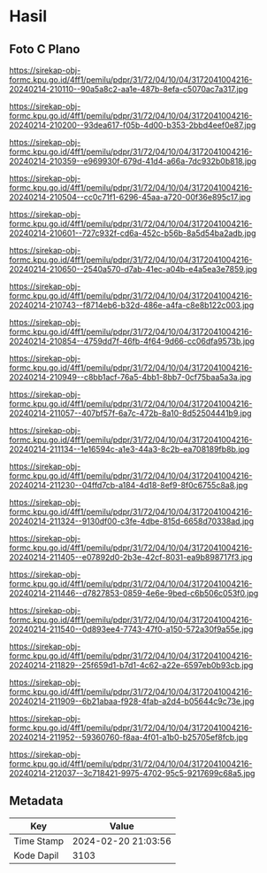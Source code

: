 # Hasil

## Foto C Plano

https://sirekap-obj-formc.kpu.go.id/4ff1/pemilu/pdpr/31/72/04/10/04/3172041004216-20240214-210110--90a5a8c2-aa1e-487b-8efa-c5070ac7a317.jpg

https://sirekap-obj-formc.kpu.go.id/4ff1/pemilu/pdpr/31/72/04/10/04/3172041004216-20240214-210200--93dea617-f05b-4d00-b353-2bbd4eef0e87.jpg

https://sirekap-obj-formc.kpu.go.id/4ff1/pemilu/pdpr/31/72/04/10/04/3172041004216-20240214-210359--e969930f-679d-41d4-a66a-7dc932b0b818.jpg

https://sirekap-obj-formc.kpu.go.id/4ff1/pemilu/pdpr/31/72/04/10/04/3172041004216-20240214-210504--cc0c71f1-6296-45aa-a720-00f36e895c17.jpg

https://sirekap-obj-formc.kpu.go.id/4ff1/pemilu/pdpr/31/72/04/10/04/3172041004216-20240214-210601--727c932f-cd6a-452c-b56b-8a5d54ba2adb.jpg

https://sirekap-obj-formc.kpu.go.id/4ff1/pemilu/pdpr/31/72/04/10/04/3172041004216-20240214-210650--2540a570-d7ab-41ec-a04b-e4a5ea3e7859.jpg

https://sirekap-obj-formc.kpu.go.id/4ff1/pemilu/pdpr/31/72/04/10/04/3172041004216-20240214-210743--f8714eb6-b32d-486e-a4fa-c8e8b122c003.jpg

https://sirekap-obj-formc.kpu.go.id/4ff1/pemilu/pdpr/31/72/04/10/04/3172041004216-20240214-210854--4759dd7f-46fb-4f64-9d66-cc06dfa9573b.jpg

https://sirekap-obj-formc.kpu.go.id/4ff1/pemilu/pdpr/31/72/04/10/04/3172041004216-20240214-210949--c8bb1acf-76a5-4bb1-8bb7-0cf75baa5a3a.jpg

https://sirekap-obj-formc.kpu.go.id/4ff1/pemilu/pdpr/31/72/04/10/04/3172041004216-20240214-211057--407bf57f-6a7c-472b-8a10-8d52504441b9.jpg

https://sirekap-obj-formc.kpu.go.id/4ff1/pemilu/pdpr/31/72/04/10/04/3172041004216-20240214-211134--1e16594c-a1e3-44a3-8c2b-ea708189fb8b.jpg

https://sirekap-obj-formc.kpu.go.id/4ff1/pemilu/pdpr/31/72/04/10/04/3172041004216-20240214-211230--04ffd7cb-a184-4d18-8ef9-8f0c6755c8a8.jpg

https://sirekap-obj-formc.kpu.go.id/4ff1/pemilu/pdpr/31/72/04/10/04/3172041004216-20240214-211324--9130df00-c3fe-4dbe-815d-6658d70338ad.jpg

https://sirekap-obj-formc.kpu.go.id/4ff1/pemilu/pdpr/31/72/04/10/04/3172041004216-20240214-211405--e07892d0-2b3e-42cf-8031-ea9b898717f3.jpg

https://sirekap-obj-formc.kpu.go.id/4ff1/pemilu/pdpr/31/72/04/10/04/3172041004216-20240214-211446--d7827853-0859-4e6e-9bed-c6b506c053f0.jpg

https://sirekap-obj-formc.kpu.go.id/4ff1/pemilu/pdpr/31/72/04/10/04/3172041004216-20240214-211540--0d893ee4-7743-47f0-a150-572a30f9a55e.jpg

https://sirekap-obj-formc.kpu.go.id/4ff1/pemilu/pdpr/31/72/04/10/04/3172041004216-20240214-211829--25f659d1-b7d1-4c62-a22e-6597eb0b93cb.jpg

https://sirekap-obj-formc.kpu.go.id/4ff1/pemilu/pdpr/31/72/04/10/04/3172041004216-20240214-211909--6b21abaa-f928-4fab-a2d4-b05644c9c73e.jpg

https://sirekap-obj-formc.kpu.go.id/4ff1/pemilu/pdpr/31/72/04/10/04/3172041004216-20240214-211952--59360760-f8aa-4f01-a1b0-b25705ef8fcb.jpg

https://sirekap-obj-formc.kpu.go.id/4ff1/pemilu/pdpr/31/72/04/10/04/3172041004216-20240214-212037--3c718421-9975-4702-95c5-9217699c68a5.jpg


## Metadata

| Key        | Value               |
| ---------- | ------------------- |
| Time Stamp | 2024-02-20 21:03:56 |
| Kode Dapil | 3103                |



